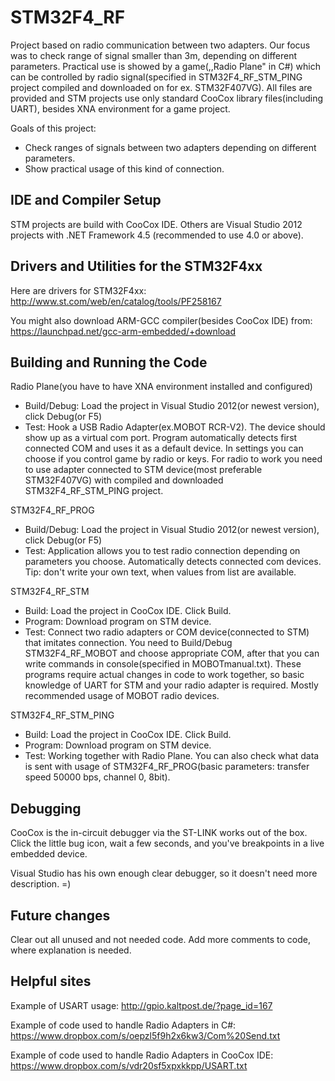 STM32F4_RF
=================

Project based on radio communication between two adapters. 
Our focus was to check range of signal smaller than 3m, depending on different parameters.
Practical use is showed by a game(,,Radio Plane" in C#) which can be controlled by radio signal(specified in STM32F4_RF_STM_PING project compiled and downloaded on for ex. STM32F407VG).
All files are provided and STM projects use only standard CooCox library files(including UART), besides XNA environment for a game project.

Goals of this project:
* Check ranges of signals between two adapters depending on different parameters.
* Show practical usage of this kind of connection.

IDE and Compiler Setup
----------------------

STM projects are build with CooCox IDE. Others are Visual Studio 2012 projects with .NET Framework 4.5 (recommended to use 4.0 or above).

Drivers and Utilities for the STM32F4xx
---------------------------------------

Here are drivers for STM32F4xx: http://www.st.com/web/en/catalog/tools/PF258167

You might also download ARM-GCC compiler(besides CooCox IDE) from: https://launchpad.net/gcc-arm-embedded/+download

Building and Running the Code
-----------------------------

Radio Plane(you have to have XNA environment installed and configured)
* Build/Debug: Load the project in Visual Studio 2012(or newest version), click Debug(or F5)
* Test: Hook a USB Radio Adapter(ex.MOBOT RCR-V2). The device should show up as a virtual com port. Program automatically detects first connected COM and uses it as a default device. In settings you can choose if you control game by radio or keys. For radio to work you need to use adapter connected to STM device(most preferable STM32F407VG) with compiled and downloaded STM32F4_RF_STM_PING project.

STM32F4_RF_PROG
* Build/Debug: Load the project in Visual Studio 2012(or newest version), click Debug(or F5)
* Test: Application allows you to test radio connection depending on parameters you choose. Automatically detects connected com devices. Tip: don't write your own text, when values from list are available.

STM32F4_RF_STM
* Build: Load the project in CooCox IDE. Click Build.
* Program: Download program on STM device.
* Test: Connect two radio adapters or COM device(connected to STM) that imitates connection. You need to Build/Debug STM32F4_RF_MOBOT and choose appropriate COM, after that you can write commands in console(specified in MOBOTmanual.txt). These programs require actual changes in code to work together, so basic knowledge of UART for STM and your radio adapter is required. Mostly recommended usage of MOBOT radio devices.

STM32F4_RF_STM_PING
* Build: Load the project in CooCox IDE. Click Build.
* Program: Download program on STM device.
* Test: Working together with Radio Plane. You can also check what data is sent with usage of STM32F4_RF_PROG(basic parameters: transfer speed 50000 bps, channel 0, 8bit).

Debugging
---------
CooCox is the in-circuit debugger via the ST-LINK works out of the box.  Click the little bug icon, wait a few seconds, and you've breakpoints in a live embedded device. 

Visual Studio has his own enough clear debugger, so it doesn't need more description. =)

Future changes
--------------
Clear out all unused and not needed code. Add more comments to code, where explanation is needed. 


Helpful sites
-------------
Example of USART usage: http://gpio.kaltpost.de/?page_id=167

Example of code used to handle Radio Adapters in C#: https://www.dropbox.com/s/oepzl5f9h2x6kw3/Com%20Send.txt

Example of code used to handle Radio Adapters in CooCox IDE: https://www.dropbox.com/s/vdr20sf5xpxkkpp/USART.txt
